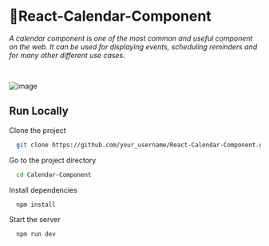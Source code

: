 # 📅React-Calendar-Component

*A calendar component is one of the most common and useful component on the web. It can be used for displaying events, scheduling reminders and for many other different use cases.*

<br>

![image](https://user-images.githubusercontent.com/97666287/231492488-2288ec7c-3079-4381-a2d4-5dc3c7de965e.png)


## Run Locally

Clone the project

```bash
  git clone https://github.com/your_username/React-Calendar-Component.git
```

Go to the project directory

```bash
  cd Calendar-Component
```

Install dependencies

```bash
  npm install
```

Start the server

```bash
  npm run dev
```

